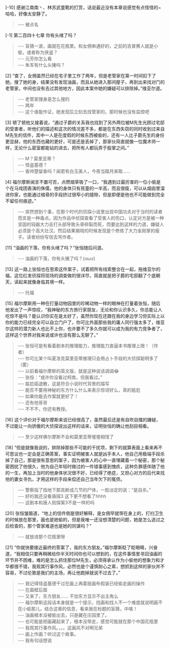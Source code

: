 
[-10] 感谢江南南丶、林苏武童靴的打赏，话说最近没有本章说感觉有点怪怪的~哈哈，好像太安静了。
>--- 被点名<br>

[-1] 第二百四十七章 你有头绪了吗？
>--- 盲猜一波，画就在花瓶里。和女佣串通好的，之前的吉普赛人就是小偷，或者称为侠盗？<br>
>--- 元芳你怎么看<br>
>--- 朱军有什么头猪吗？<br>

[2] “查了，女佣虽然已经在宅子里工作了两年，但是老管家在第一时间扣下了她，搜了她的身，结果没有发现油画，而且从她进入那间屋子，再到出来找对门的老管家，中间也没有去过其他地方，因此本案中她的嫌疑可以排除掉。”维亚尔道。
>--- 老管家搜身是怎么搜的<br>
>--- 两年<br>
>--- 这个谁能作证，她发现后立刻去找管家的，那时候也没有监控吧<br>

[3] 顿了顿他又接着说，“通过子爵的关系我也找到了另外两位被M先生光顾过宅邸的受害者，听他们的描述和这次的情况差不多，都是在东西失窃的同时收到过来自M先生的信件，其中一人是在度假的时候东西被偷的，还有一人比子爵先生的身份更显赫，他的东西也藏的更好，可是还是丢掉了，那家伙简直就像一位魔术师一样，无论什么密室都能钻的进去，把所有人都玩弄于股掌之间。”
>--- M？莫里亚蒂？<br>
>--- 怪盗基德？<br>
>--- 香帅楚留香吗？闻君有白玉美人，今夜当踏月来取……<br>

[4] 福尔摩斯闻言不置可否，点燃烟草吸了一口，“我遇到过最厉害的一位小偷是个在马戏团表演的侏儒，他的身体只有孩童的一半高，而且很瘦，可以从烟囱里溜进你家，也能通过缩骨的手段挤过很窄小的缝隙，但是即便是他也不可能做到完全不留任何痕迹。”
>--- 突然想到个事，在那个时代的侦探小说里出现中国功夫对于当时的读者而言是一种毒点。因为作品中侦探查看了受害人的伤口，认定对方是被一种坚固的钝器大力击打头部导致头骨碎裂而死，而要达到这样的力道，嫌疑人必须是个高大壮汉。然后结果揭晓的时候发现是个修炼了大力金刚掌的瘦子。读者纷纷写信去骂作者。<br>

[11] “油画的下落，你有头绪了吗？”张恒随后问道。
>--- 油画的下落，你有头猪了吗？(ಡωಡ)<br>

[13] 这一路上张恒也在思索这件案子，试着把所有线索整合在一起，拖维亚尔的福，这位红发侦探将现场的调查做的很详尽，简直就是把子爵的宅邸翻了个底朝天，读起来就像身临其境一样。
>--- 托福<br>

[15] 福尔摩斯用一种在打量动物园里的珍稀动物一样的眼神在打量着张恒，随后他发出了一声惊叹，“我神秘的东方旅行家朋友，无论和你认识多久，你总能让人吃惊不是吗？能认识你实在是太好了，虽然你现在还跟在我的身边学习但实际上以你的能力已经完全可以自立门户了，你可比外面那些我的庸人同行强太多了，维亚尔这样的潜力新人也比不上你，也许要不了多久你就可以成为我的有力竞争者了，这样这个世界对我来说或许也没有那么无聊了。”
>--- 张恒可是有看着剧本的推理能力，推理能力直逼本书推理上限！（作者）<br>
>--- 你可比某个叫夏洛克莫里亚蒂推理只会用占卜手段的大侦探聪明多了（雾）<br>
>--- 以前看福尔摩斯的英文版，就是这种说话调调😂<br>
>--- 张恒：“或许你没看过柯南，但我看过。”<br>
>--- 尴尬癌退散，这是符合小说时代背景的描写<br>
>--- 能否不要用神秘的东方什么什么来表示惊讶好么，真的尴尬<br>
>--- 如果你能去作案就更好了！<br>
>--- 还有他哥哥<br>
>--- 不不不，你还有教授。<br>

[16] 这个评价对于福尔摩斯来说已经很高了，虽然最后还是有自吹自擂的嫌疑，不过能让一向骄傲的大侦探说出这样的话来，证明张恒的确让他刮目相看。
>--- 至少这样佛尔摩斯不会和莫里亚蒂惺惺相惜了<br>

[18] “但是就像我说的，排除掉那些不可能的干扰项，剩下的就算表面上看来再不可思议也一定会是正确答案，事实证明被害人就是凶手本人，他自己用极端手段杀掉了自己，那是很有意思的案子，因为被害人的心中一直埋藏着一个秘密，那个秘密困扰了他很久，他为自己年轻时做过的一件错事感到愧疚，这种负罪感伴随了他的一生，再加上当时的他身体状况很不好，已经得了绝症，又担心对方的后代来找他的妻女寻仇，才用这样的手段来偿还自己当年欠下的冤债。
>--- 警察指了指地下那具断成几节的尸体，一脸淡定的说：“是自杀。”<br>
>--- 好的我还没看唐探3 这下更不想看了hhhh<br>
>--- 这剧本和唐人街探案3不是一样的吗<br>

[20] 张恒皱眉道，“地上的信件倒是很好解释，是女佣早就带在身上的，打扫卫生的时候放在那里，画也是她偷的，但是我唯一还没想清楚的问题，她是怎么逃过之后检查的，那个管家难道也是她的同谋吗？”
>--- 就放进那个花瓶里呀<br>

[21] “你就快要接近最终的答案了，我的东方朋友。”福尔摩斯眨了眨眼睛，兴奋道，“我相信只要再稍微给你半天时间你也可以想到的，在这件事情里寻回油画的环节并不困难，难的是怎么抓住那位M先生，必须得承认作为小偷他的想象力和才华都很不错，我观其行事作风，必然也是个谨慎耐心之辈，想抓到这样的家伙并不容易，不过伦敦是我们的主场，再让他跑掉就说不过去了。”
>--- 我记得怪盗基德干过在画上再蒙层画布假装已经偷走画的操作<br>
>--- 在画框后面<br>
>--- 又来了，东方朋友…… 不加东方显示不出主角么<br>
>--- 福尔摩斯这段话本身就是一个提示，找画和找人不一个难度就说明画不在小偷那儿。结合这章的信息，看来我在标题的盲猜，中咯！<br>
>--- 油画根本没被偷出去，只是藏在庄园里了。<br>
>--- 也可能是把画藏起来了，根本没带走，感觉可能就在那个中国花瓶里<br>
>--- 我观其行事作风。，。。这画风不对啊兄弟<br>
>--- 画上作画？听过这个故事。<br>
>--- 我有句话想说<br>
